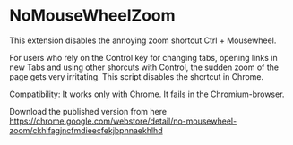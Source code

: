 NoMouseWheelZoom
================

This extension disables the annoying zoom shortcut Ctrl + Mousewheel.

For users who rely on the Control key for changing tabs, opening links in new Tabs and using other shorcuts with Control, the sudden zoom of the page gets very irritating. This script disables the shortcut in Chrome.

Compatibility: It works only with Chrome. It fails in the Chromium-browser.

Download the published version from here 
https://chrome.google.com/webstore/detail/no-mousewheel-zoom/ckhlfagjncfmdieecfekjbpnnaekhlhd
